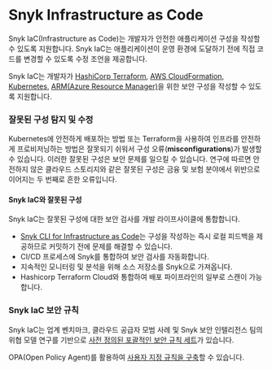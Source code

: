 # Snyk Infrastructure as Code

Snyk IaC(Infrastructure as Code)는 개발자가 안전한 애플리케이션 구성을 작성할 수 있도록 지원합니다. Snyk IaC는 애플리케이션이 운영 환경에 도달하기 전에 직접 코드를 변경할 수 있도록 수정 조언을 제공합니다.

Snyk IaC는 개발자가 [HashiCorp Terraform](scan-terraform-files/), [AWS CloudFormation](scan-cloudformation-files/), [Kubernetes](scan-kubernetes-configuration-files/), [ARM(Azure Resource Manager)](scan-arm-configuration-files.md)을 위한 보안 구성을 작성할 수 있도록 지원합니다.

### 잘못된 구성 탐지 및 수정

Kubernetes에 안전하게 배포하는 방법 또는 Terraform을 사용하여 인프라를 안전하게 프로비저닝하는 방법은 잘못되기 쉬워서 구성 오류(**misconfigurations**)가 발생할 수 있습니다. 이러한 잘못된 구성은 보안 문제를 일으킬 수 있습니다. 연구에 따르면 안전하지 않은 클라우드 스토리지와 같은 잘못된 구성은 금융 및 보험 분야에서 위반으로 이어지는 두 번째로 흔한 오류입니다.

#### Snyk IaC와 잘못된 구성

Snyk IaC는 잘못된 구성에 대한 보안 검사를 개발 라이프사이클에 통합합니다.

* [Snyk CLI for Infrastructure as Code](snyk-cli-for-infrastructure-as-code/)는 구성을 작성하는 즉시 로컬 피드백을 제공하므로 커밋하기 전에 문제를 해결할 수 있습니다.
* CI/CD 프로세스에 Snyk를 통합하여 보안 검사를 자동화합니다.
* 지속적인 모니터링 및 분석을 위해 소스 저장소를 Snyk으로 가져옵니다.
* Hashicorp Terraform Cloud와 통합하여 배포 파이프라인의 일부로 스캔이 가능합니다.

### Snyk IaC 보안 규칙

Snyk IaC는 업계 벤치마크, 클라우드 공급자 모범 사례 및 Snyk 보안 인텔리전스 팀의 위협 모델 연구를 기반으로 [사전 정의된 포괄적인 보안 규칙 세트](https://snyk.io/security-rules)가 있습니다.

OPA(Open Policy Agent)를 활용하여 [사용자 지정 규칙을 구축](custom-rules/)할 수 있습니다.
